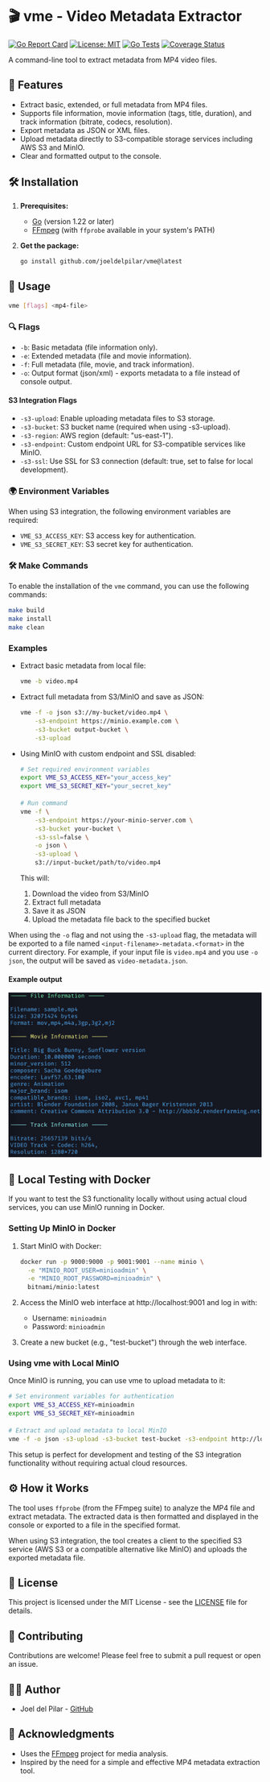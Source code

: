 # 🎬 vme - Video Metadata Extractor

[![Go Report Card](https://goreportcard.com/badge/github.com/joeldelpilar/vme?=1708954138)](https://goreportcard.com/report/github.com/joeldelpilar/vme)
[![License: MIT](https://img.shields.io/badge/License-MIT-yellow.svg)](https://opensource.org/licenses/MIT)
[![Go Tests](https://img.shields.io/github/actions/workflow/status/joeldelpilar/vme/go-tests.yml?branch=main&label=tests)](https://github.com/joeldelpilar/vme/actions/workflows/go-tests.yml)
[![Coverage Status](https://codecov.io/gh/joeldelpilar/vme/branch/main/graph/badge.svg)](https://codecov.io/gh/joeldelpilar/vme)

A command-line tool to extract metadata from MP4 video files.

## 🌟 Features

*   Extract basic, extended, or full metadata from MP4 files.
*   Supports file information, movie information (tags, title, duration), and track information (bitrate, codecs, resolution).
*   Export metadata as JSON or XML files.
*   Upload metadata directly to S3-compatible storage services including AWS S3 and MinIO.
*   Clear and formatted output to the console.

## 🛠️ Installation

1.  **Prerequisites:**
    *   [Go](https://go.dev/dl/) (version 1.22 or later)
    *   [FFmpeg](https://ffmpeg.org/download.html) (with `ffprobe` available in your system's PATH)

2.  **Get the package:**

    ```bash
    go install github.com/joeldelpilar/vme@latest
    ```

## 🚀 Usage

```bash
vme [flags] <mp4-file>
```

### 🔍 Flags

*   `-b`: Basic metadata (file information only).
*   `-e`: Extended metadata (file and movie information).
*   `-f`: Full metadata (file, movie, and track information).
*   `-o`: Output format (json/xml) - exports metadata to a file instead of console output.

#### S3 Integration Flags

*   `-s3-upload`: Enable uploading metadata files to S3 storage.
*   `-s3-bucket`: S3 bucket name (required when using -s3-upload).
*   `-s3-region`: AWS region (default: "us-east-1").
*   `-s3-endpoint`: Custom endpoint URL for S3-compatible services like MinIO.
*   `-s3-ssl`: Use SSL for S3 connection (default: true, set to false for local development).

### 🌍 Environment Variables

When using S3 integration, the following environment variables are required:

*   `VME_S3_ACCESS_KEY`: S3 access key for authentication.
*   `VME_S3_SECRET_KEY`: S3 secret key for authentication.

### 🛠️ Make Commands

To enable the installation of the `vme` command, you can use the following commands:

```bash
make build
make install
make clean
```

### Examples

*   Extract basic metadata from local file:

    ```bash
    vme -b video.mp4
    ```

*   Extract full metadata from S3/MinIO and save as JSON:

    ```bash
    vme -f -o json s3://my-bucket/video.mp4 \
        -s3-endpoint https://minio.example.com \
        -s3-bucket output-bucket \
        -s3-upload
    ```

*   Using MinIO with custom endpoint and SSL disabled:

    ```bash
    # Set required environment variables
    export VME_S3_ACCESS_KEY="your_access_key"
    export VME_S3_SECRET_KEY="your_secret_key"

    # Run command
    vme -f \
        -s3-endpoint https://your-minio-server.com \
        -s3-bucket your-bucket \
        -s3-ssl=false \
        -o json \
        -s3-upload \
        s3://input-bucket/path/to/video.mp4
    ```

    This will:
    1. Download the video from S3/MinIO
    2. Extract full metadata
    3. Save it as JSON
    4. Upload the metadata file back to the specified bucket

When using the `-o` flag and not using the `-s3-upload` flag, the metadata will be exported to a file named `<input-filename>-metadata.<format>` in the current directory. For example, if your input file is `video.mp4` and you use `-o json`, the output will be saved as `video-metadata.json`.

#### Example output
<img src="data/image.png" alt="Example output" width="600"/>

## 🧪 Local Testing with Docker

If you want to test the S3 functionality locally without using actual cloud services, you can use MinIO running in Docker.

### Setting Up MinIO in Docker

1. Start MinIO with Docker:

   ```bash
   docker run -p 9000:9000 -p 9001:9001 --name minio \
     -e "MINIO_ROOT_USER=minioadmin" \
     -e "MINIO_ROOT_PASSWORD=minioadmin" \
     bitnami/minio:latest
   ```

2. Access the MinIO web interface at http://localhost:9001 and log in with:
   - Username: `minioadmin`
   - Password: `minioadmin`

3. Create a new bucket (e.g., "test-bucket") through the web interface.

### Using vme with Local MinIO

Once MinIO is running, you can use vme to upload metadata to it:

```bash
# Set environment variables for authentication
export VME_S3_ACCESS_KEY=minioadmin
export VME_S3_SECRET_KEY=minioadmin

# Extract and upload metadata to local MinIO
vme -f -o json -s3-upload -s3-bucket test-bucket -s3-endpoint http://localhost:9000 -s3-ssl=false video.mp4
```

This setup is perfect for development and testing of the S3 integration functionality without requiring actual cloud resources.

## ⚙️ How it Works

The tool uses `ffprobe` (from the FFmpeg suite) to analyze the MP4 file and extract metadata. The extracted data is then formatted and displayed in the console or exported to a file in the specified format.

When using S3 integration, the tool creates a client to the specified S3 service (AWS S3 or a compatible alternative like MinIO) and uploads the exported metadata file.

## 📝 License

This project is licensed under the MIT License - see the [LICENSE](LICENSE) file for details.

## 🤝 Contributing

Contributions are welcome! Please feel free to submit a pull request or open an issue.

## 👨‍💻 Author

*   Joel del Pilar - [GitHub](https://github.com/joeldelpilar)

## 🙏 Acknowledgments

*   Uses the [FFmpeg](https://ffmpeg.org/) project for media analysis.
*   Inspired by the need for a simple and effective MP4 metadata extraction tool.
